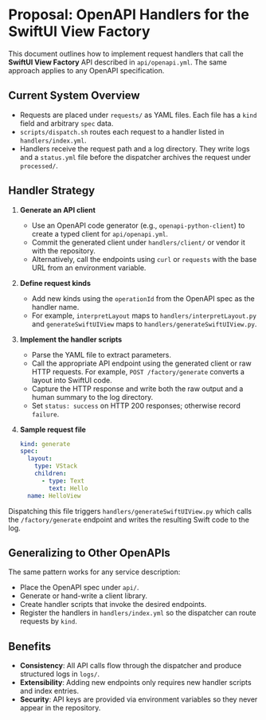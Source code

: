 # Proposal: OpenAPI Handlers for the SwiftUI View Factory

This document outlines how to implement request handlers that call the
**SwiftUI View Factory** API described in `api/openapi.yml`. The same approach
applies to any OpenAPI specification.

## Current System Overview

- Requests are placed under `requests/` as YAML files. Each file has a `kind`
  field and arbitrary `spec` data.
- `scripts/dispatch.sh` routes each request to a handler listed in
  `handlers/index.yml`.
- Handlers receive the request path and a log directory. They write logs and a
  `status.yml` file before the dispatcher archives the request under
  `processed/`.

## Handler Strategy

1. **Generate an API client**
   - Use an OpenAPI code generator (e.g., `openapi-python-client`) to create a
     typed client for `api/openapi.yml`.
   - Commit the generated client under `handlers/client/` or vendor it with the
     repository.
   - Alternatively, call the endpoints using `curl` or `requests` with the base
     URL from an environment variable.

2. **Define request kinds**
   - Add new kinds using the `operationId` from the OpenAPI spec as the handler name.
   - For example, `interpretLayout` maps to `handlers/interpretLayout.py` and `generateSwiftUIView` maps to `handlers/generateSwiftUIView.py`.

3. **Implement the handler scripts**
   - Parse the YAML file to extract parameters.
   - Call the appropriate API endpoint using the generated client or raw HTTP
     requests. For example, `POST /factory/generate` converts a layout into
     SwiftUI code.
   - Capture the HTTP response and write both the raw output and a human summary
     to the log directory.
   - Set `status: success` on HTTP 200 responses; otherwise record `failure`.

4. **Sample request file**

   ```yaml
   kind: generate
   spec:
     layout:
       type: VStack
       children:
         - type: Text
           text: Hello
     name: HelloView
   ```

  Dispatching this file triggers `handlers/generateSwiftUIView.py` which calls the
  `/factory/generate` endpoint and writes the resulting Swift code to the log.

## Generalizing to Other OpenAPIs

The same pattern works for any service description:

- Place the OpenAPI spec under `api/`.
- Generate or hand-write a client library.
- Create handler scripts that invoke the desired endpoints.
- Register the handlers in `handlers/index.yml` so the dispatcher can route
  requests by `kind`.

## Benefits

- **Consistency**: All API calls flow through the dispatcher and produce
  structured logs in `logs/`.
- **Extensibility**: Adding new endpoints only requires new handler scripts and
  index entries.
- **Security**: API keys are provided via environment variables so they never
  appear in the repository.

